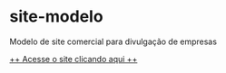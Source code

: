 # site-modelo
 Modelo de site comercial para divulgação de empresas

<a href="https://luizdevfelipe.github.io/site-modelo/index.html">++ Acesse o site clicando aqui ++</a>